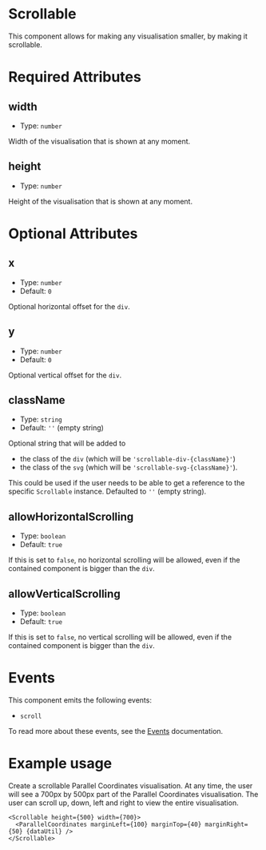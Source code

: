 # Scrollable

This component allows for making any visualisation smaller, by making it scrollable.

# Required Attributes

## width

- Type: `number`

Width of the visualisation that is shown at any moment.

## height

- Type: `number`

Height of the visualisation that is shown at any moment.

# Optional Attributes

## x

- Type: `number`
- Default: `0`

Optional horizontal offset for the `div`.

## y

- Type: `number`
- Default: `0`

Optional vertical offset for the `div`.

## className

- Type: `string`
- Default: `''` (empty string)

Optional string that will be added to

- the class of the `div` (which will be `'scrollable-div-{className}'`)
- the class of the `svg` (which will be `'scrollable-svg-{className}'`).

This could be used if the user needs to be able to get a reference to the specific `Scrollable` instance. Defaulted to `''` (empty string).

## allowHorizontalScrolling

- Type: `boolean`
- Default: `true`

If this is set to `false`, no horizontal scrolling will be allowed, even if the contained component is bigger than the `div`.

## allowVerticalScrolling

- Type: `boolean`
- Default: `true`

If this is set to `false`, no vertical scrolling will be allowed, even if the contained component is bigger than the `div`.

# Events

This component emits the following events:

- `scroll`

To read more about these events, see the [Events](../utils/events.md) documentation.

# Example usage

Create a scrollable Parallel Coordinates visualisation. At any time, the user will see a 700px by 500px part of the Parallel Coordinates visualisation. The user can scroll up, down, left and right to view the entire visualisation.

```svelte
<Scrollable height={500} width={700}>
  <ParallelCoordinates marginLeft={100} marginTop={40} marginRight={50} {dataUtil} />
</Scrollable>
```
